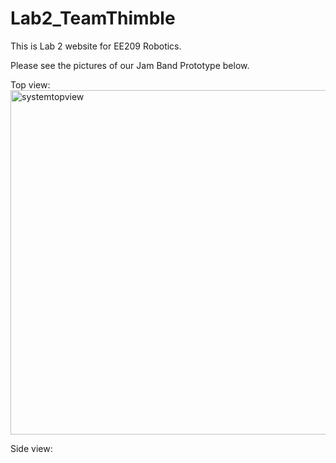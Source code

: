 # Lab2_TeamThimble
This is Lab 2 website for EE209 Robotics. 

Please see the pictures of our Jam Band Prototype below.

Top view:
<img width="551" alt="systemtopview" src="https://cloud.githubusercontent.com/assets/22850278/19546970/d3f6df52-9648-11e6-9574-9cee3a052e3f.png">


Side view:
